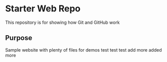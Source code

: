 # Starter Web Repo

This repository is for showing how Git and GitHub work

## Purpose

Sample website with plenty of files for demos test test test add more added more
